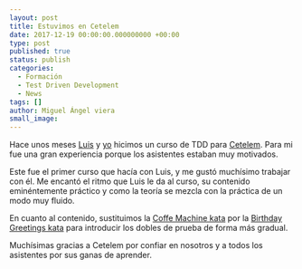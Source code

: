 ```yaml
---
layout: post
title: Estuvimos en Cetelem
date: 2017-12-19 00:00:00.000000000 +00:00
type: post
published: true
status: publish
categories:
  - Formación
  - Test Driven Development
  - News
tags: []
author: Miguel Ángel viera
small_image:  
---
```


Hace unos meses [Luis](https://twitter.com/luisrovirosa) y [yo](https://twitter.com/mangelviera) hicimos un curso de TDD para [Cetelem](https://www.cetelem.es/). Para mi fue una gran experiencia porque los asistentes estaban muy motivados. 

Este fue el primer curso que hacía con Luis, y me gustó muchísimo trabajar con él. Me encantó el ritmo que Luis le da al curso, su contenido eminéntemente práctico y como la teoría se mezcla con la práctica de un modo muy fluido.

En cuanto al contenido, sustituimos la [Coffe Machine kata](http://simcap.github.io/coffeemachine/) por la [Birthday Greetings kata](http://matteo.vaccari.name/blog/archives/154) para introducir los dobles de prueba de forma más gradual.

Muchísimas gracias a Cetelem por confiar en nosotros y a todos los asistentes por sus ganas de aprender.
